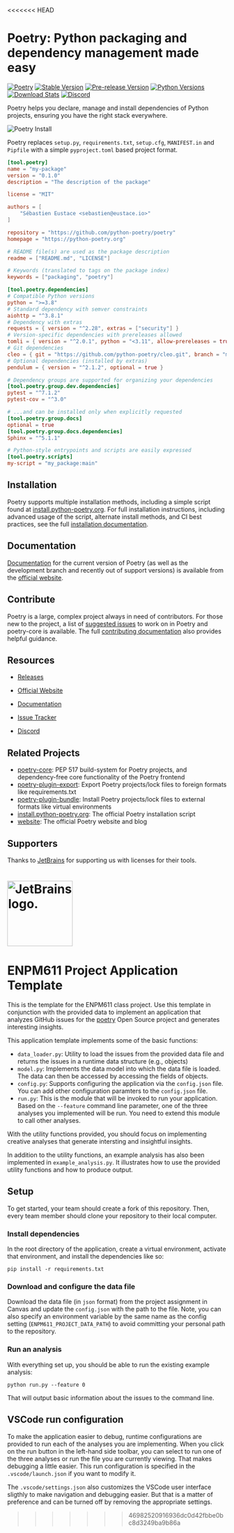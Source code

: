 <<<<<<< HEAD
# Poetry: Python packaging and dependency management made easy

[![Poetry](https://img.shields.io/endpoint?url=https://python-poetry.org/badge/v0.json)](https://python-poetry.org/)
[![Stable Version](https://img.shields.io/pypi/v/poetry?label=stable)][PyPI Releases]
[![Pre-release Version](https://img.shields.io/github/v/release/python-poetry/poetry?label=pre-release&include_prereleases&sort=semver)][PyPI Releases]
[![Python Versions](https://img.shields.io/pypi/pyversions/poetry)][PyPI]
[![Download Stats](https://img.shields.io/pypi/dm/poetry)](https://pypistats.org/packages/poetry)
[![Discord](https://img.shields.io/discord/487711540787675139?logo=discord)][Discord]

Poetry helps you declare, manage and install dependencies of Python projects,
ensuring you have the right stack everywhere.

![Poetry Install](https://raw.githubusercontent.com/python-poetry/poetry/main/assets/install.gif)

Poetry replaces `setup.py`, `requirements.txt`, `setup.cfg`, `MANIFEST.in` and `Pipfile` with a simple `pyproject.toml`
based project format.

```toml
[tool.poetry]
name = "my-package"
version = "0.1.0"
description = "The description of the package"

license = "MIT"

authors = [
    "Sébastien Eustace <sebastien@eustace.io>"
]

repository = "https://github.com/python-poetry/poetry"
homepage = "https://python-poetry.org"

# README file(s) are used as the package description
readme = ["README.md", "LICENSE"]

# Keywords (translated to tags on the package index)
keywords = ["packaging", "poetry"]

[tool.poetry.dependencies]
# Compatible Python versions
python = ">=3.8"
# Standard dependency with semver constraints
aiohttp = "^3.8.1"
# Dependency with extras
requests = { version = "^2.28", extras = ["security"] }
# Version-specific dependencies with prereleases allowed
tomli = { version = "^2.0.1", python = "<3.11", allow-prereleases = true }
# Git dependencies
cleo = { git = "https://github.com/python-poetry/cleo.git", branch = "main" }
# Optional dependencies (installed by extras)
pendulum = { version = "^2.1.2", optional = true }

# Dependency groups are supported for organizing your dependencies
[tool.poetry.group.dev.dependencies]
pytest = "^7.1.2"
pytest-cov = "^3.0"

# ...and can be installed only when explicitly requested
[tool.poetry.group.docs]
optional = true
[tool.poetry.group.docs.dependencies]
Sphinx = "^5.1.1"

# Python-style entrypoints and scripts are easily expressed
[tool.poetry.scripts]
my-script = "my_package:main"
```

## Installation

Poetry supports multiple installation methods, including a simple script found at [install.python-poetry.org]. For full
installation instructions, including advanced usage of the script, alternate install methods, and CI best practices, see
the full [installation documentation].

## Documentation

[Documentation] for the current version of Poetry (as well as the development branch and recently out of support
versions) is available from the [official website].

## Contribute

Poetry is a large, complex project always in need of contributors. For those new to the project, a list of
[suggested issues] to work on in Poetry and poetry-core is available. The full [contributing documentation] also
provides helpful guidance.

## Resources

* [Releases][PyPI Releases]
* [Official Website]
* [Documentation]
* [Issue Tracker]
* [Discord]

  [PyPI]: https://pypi.org/project/poetry/
  [PyPI Releases]: https://pypi.org/project/poetry/#history
  [Official Website]: https://python-poetry.org
  [Documentation]: https://python-poetry.org/docs/
  [Issue Tracker]: https://github.com/python-poetry/poetry/issues
  [Suggested Issues]: https://github.com/python-poetry/poetry/contribute
  [Contributing Documentation]: https://python-poetry.org/docs/contributing
  [Discord]: https://discord.com/invite/awxPgve
  [install.python-poetry.org]: https://install.python-poetry.org
  [Installation Documentation]: https://python-poetry.org/docs/#installation

## Related Projects

* [poetry-core](https://github.com/python-poetry/poetry-core): PEP 517 build-system for Poetry projects, and
dependency-free core functionality of the Poetry frontend
* [poetry-plugin-export](https://github.com/python-poetry/poetry-plugin-export): Export Poetry projects/lock files to
foreign formats like requirements.txt
* [poetry-plugin-bundle](https://github.com/python-poetry/poetry-plugin-bundle): Install Poetry projects/lock files to
external formats like virtual environments
* [install.python-poetry.org](https://github.com/python-poetry/install.python-poetry.org): The official Poetry
installation script
* [website](https://github.com/python-poetry/website): The official Poetry website and blog

## Supporters

Thanks to [JetBrains](https://www.jetbrains.com) for supporting us with licenses for their tools.

[<img src="https://resources.jetbrains.com/storage/products/company/brand/logos/jetbrains.svg" width="150" alt="JetBrains logo." />](https://www.jetbrains.com)
=======
# ENPM611 Project Application Template

This is the template for the ENPM611 class project. Use this template in conjunction with the provided data to implement an application that analyzes GitHub issues for the [poetry](https://github.com/python-poetry/poetry/issues) Open Source project and generates interesting insights.

This application template implements some of the basic functions:

- `data_loader.py`: Utility to load the issues from the provided data file and returns the issues in a runtime data structure (e.g., objects)
- `model.py`: Implements the data model into which the data file is loaded. The data can then be accessed by accessing the fields of objects.
- `config.py`: Supports configuring the application via the `config.json` file. You can add other configuration paramters to the `config.json` file.
- `run.py`: This is the module that will be invoked to run your application. Based on the `--feature` command line parameter, one of the three analyses you implemented will be run. You need to extend this module to call other analyses.

With the utility functions provided, you should focus on implementing creative analyses that generate intersting and insightful insights.

In addition to the utility functions, an example analysis has also been implemented in `example_analysis.py`. It illustrates how to use the provided utility functions and how to produce output.

## Setup

To get started, your team should create a fork of this repository. Then, every team member should clone your repository to their local computer. 


### Install dependencies

In the root directory of the application, create a virtual environment, activate that environment, and install the dependencies like so:

```
pip install -r requirements.txt
```

### Download and configure the data file

Download the data file (in `json` format) from the project assignment in Canvas and update the `config.json` with the path to the file. Note, you can also specify an environment variable by the same name as the config setting (`ENPM611_PROJECT_DATA_PATH`) to avoid committing your personal path to the repository.


### Run an analysis

With everything set up, you should be able to run the existing example analysis:

```
python run.py --feature 0
```

That will output basic information about the issues to the command line.


## VSCode run configuration

To make the application easier to debug, runtime configurations are provided to run each of the analyses you are implementing. When you click on the run button in the left-hand side toolbar, you can select to run one of the three analyses or run the file you are currently viewing. That makes debugging a little easier. This run configuration is specified in the `.vscode/launch.json` if you want to modify it.

The `.vscode/settings.json` also customizes the VSCode user interface sligthly to make navigation and debugging easier. But that is a matter of preference and can be turned off by removing the appropriate settings.
>>>>>>> 46982520916936dc0d42fbbe0bc8d3249ba9b86a
